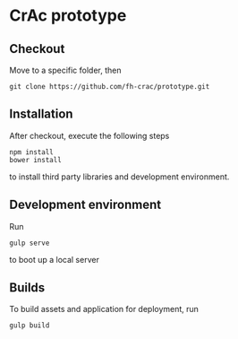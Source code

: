# CrAc prototype

## Checkout

Move to a specific folder, then
```
git clone https://github.com/fh-crac/prototype.git
```

## Installation

After checkout, execute the following steps

```
npm install
bower install
```

to install third party libraries and development environment.

## Development environment

Run

```
gulp serve
```

to boot up a local server

## Builds

To build assets and application for deployment, run

```
gulp build
```
